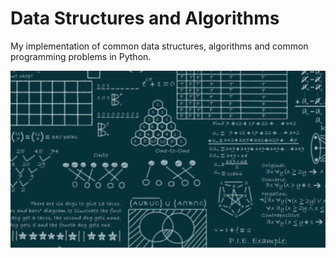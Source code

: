 # Data Structures and Algorithms

My implementation of common data structures, algorithms and common programming problems in Python.

<p align="center">
  <img src="readme_image.png" alt="dsa_image" style="width: 650px;"/>
</p>
